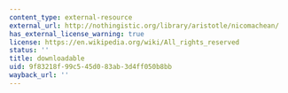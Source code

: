 ```yaml
---
content_type: external-resource
external_url: http://nothingistic.org/library/aristotle/nicomachean/
has_external_license_warning: true
license: https://en.wikipedia.org/wiki/All_rights_reserved
status: ''
title: downloadable
uid: 9f83218f-99c5-45d0-83ab-3d4ff050b8bb
wayback_url: ''
---
```

